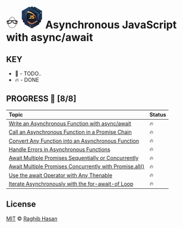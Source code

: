 # ![🥚 EH](./eH-logo.png) ![Async](./async-logo.png) Asynchronous JavaScript with async/await


## KEY
* 🚧 - TODO..
* 🔥 - DONE

## PROGRESS 🚀 [8/8]

|  Topic       |        Status     |
| :-------------  | :------------- |
| [Write an Asynchronous Function with async/await](./practices/async-func.js) | 🔥 | 
| [Call an Asynchronous Function in a Promise Chain](./practices/promise-chain.js) | 🔥 | 
| [Convert Any Function into an Asynchronous Function](./practices/convert-func.js) | 🔥 | 
| [Handle Errors in Asynchronous Functions](./practices/handle-errors.js) | 🔥 | 
| [Await Multiple Promises Sequentially or Concurrently](./practices/seq-conc.js) | 🔥 | 
| [Await Multiple Promises Concurrently with Promise.all()](./practices/multiple-promise.js) | 🔥 | 
| [Use the await Operator with Any Thenable](./practices/await-operator.js) | 🔥 | 
| [Iterate Asynchronously with the for-await-of Loop](./practices/for-await-loop.js) | 🔥 | 


## License
[MIT](./license) © [Raghib Hasan](http://raghibm.com/)